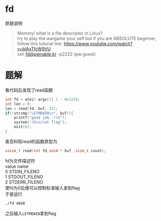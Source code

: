 # fd
原题说明  
>Mommy! what is a file descriptor in Linux?  
try to play the wargame your self but if you are ABSOLUTE beginner, follow this tutorial link:  https://www.youtube.com/watch?v=blAxTfcW9VU  
ssh fd@pwnable.kr -p2222 (pw:guest)

# 题解
看代码后发现了read函数
```C
int fd = atoi( argv[1] ) - 0x1234;
int len = 0;
len = read(fd, buf, 32);
if(!strcmp("LETMEWIN\n", buf)){
	printf("good job :)\n");
	system("/bin/cat flag");
	exit(0);
}
```
查百科知read的函数原型为  
```C
ssize_t read(int fd,void * buf ,size_t count);
```
fd为文件描述符  
value   name  
0       STDIN_FILENO  
1       STDOUT_FILENO  
2       STDERR_FILENO  
使fd为0后便可以控制标准输入拿到flag  
于是运行  
```bash
./fd 4660
```
之后输入`LETMEWIN`拿到flag